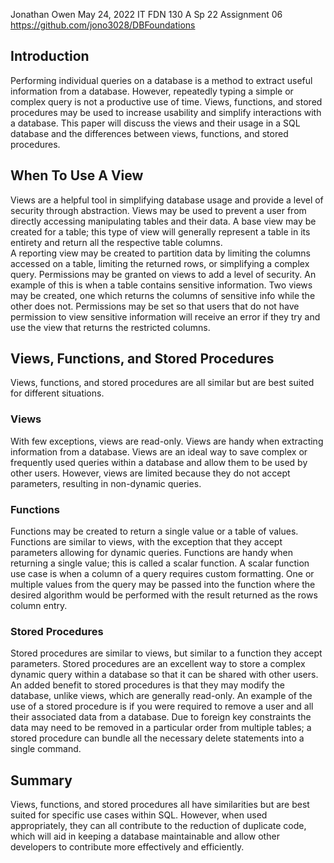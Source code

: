 Jonathan Owen
May 24, 2022
IT FDN 130 A Sp 22
Assignment 06
<https://github.com/jono3028/DBFoundations>

## Introduction
Performing individual queries on a database is a method to extract useful information from a database. However, repeatedly typing a simple or complex query is not a productive use of time. Views, functions, and stored procedures may be used to increase usability and simplify interactions with a database. This paper will discuss the views and their usage in a SQL database and the differences between views, functions, and stored procedures.

## When To Use A View
Views are a helpful tool in simplifying database usage and provide a level of security through abstraction. Views may be used to prevent a user from directly accessing manipulating tables and their data. 
A base view may be created for a table; this type of view will generally represent a table in its entirety and return all the respective table columns.  
A reporting view may be created to partition data by limiting the columns accessed on a table, limiting the returned rows, or simplifying a complex query. Permissions may be granted on views to add a level of security. An example of this is when a table contains sensitive information. Two views may be created, one which returns the columns of sensitive info while the other does not. Permissions may be set so that users that do not have permission to view sensitive information will receive an error if they try and use the view that returns the restricted columns.

## Views, Functions, and Stored Procedures
Views, functions, and stored procedures are all similar but are best suited for different situations. 
### Views
With few exceptions, views are read-only. Views are handy when extracting information from a database. Views are an ideal way to save complex or frequently used queries within a database and allow them to be used by other users. However, views are limited because they do not accept parameters, resulting in non-dynamic queries. 
### Functions
Functions may be created to return a single value or a table of values. Functions are similar to views, with the exception that they accept parameters allowing for dynamic queries. Functions are handy when returning a single value; this is called a scalar function. A scalar function use case is when a column of a query requires custom formatting. One or multiple values from the query may be passed into the function where the desired algorithm would be performed with the result returned as the rows column entry.  
### Stored Procedures
Stored procedures are similar to views, but similar to a function they accept parameters. Stored procedures are an excellent way to store a complex dynamic query within a database so that it can be shared with other users. An added benefit to stored procedures is that they may modify the database, unlike views, which are generally read-only. An example of the use of a stored procedure is if you were required to remove a user and all their associated data from a database. Due to foreign key constraints the data may need to be removed in a particular order from multiple tables; a stored procedure can bundle all the necessary delete statements into a single command. 

## Summary
Views, functions, and stored procedures all have similarities but are best suited for specific use cases within SQL. However, when used appropriately, they can all contribute to the reduction of duplicate code, which will aid in keeping a database maintainable and allow other developers to contribute more effectively and efficiently.